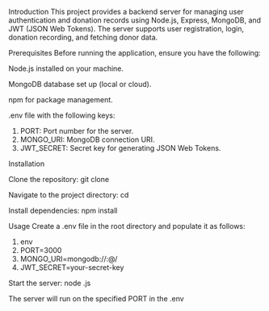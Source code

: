 Introduction
This project provides a backend server for managing user authentication and donation records using Node.js, Express, MongoDB, and JWT (JSON Web Tokens). The server supports user registration, login, donation recording, and fetching donor data.

Prerequisites
Before running the application, ensure you have the following:

Node.js installed on your machine.

MongoDB database set up (local or cloud).

npm for package management.

.env file with the following keys:
   1. PORT: Port number for the server.
   2. MONGO_URI: MongoDB connection URI.
   3. JWT_SECRET: Secret key for generating JSON Web Tokens.
      
Installation

Clone the repository:
git clone <repository-url>

Navigate to the project directory:
cd <project-directory>

Install dependencies:
npm install

Usage
Create a .env file in the root directory and populate it as follows:
   1. env
   2. PORT=3000
   3. MONGO_URI=mongodb://<username>:<password>@<host>/<database>
   4. JWT_SECRET=your-secret-key
      
Start the server:
node <file-name>.js

The server will run on the specified PORT in the .env 
